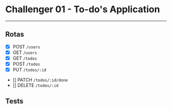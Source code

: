# Challenger 01 - To-do's Application

--- 

## Rotas

- [x] POST `/users`
- [x] GET `/users`
- [x] GET `/todos`
- [x] POST `/todos`
- [x] PUT `/todos/:id`
- [] PATCH `/todos/:id/done`
- [] DELETE `/todos/:id`

## Tests
